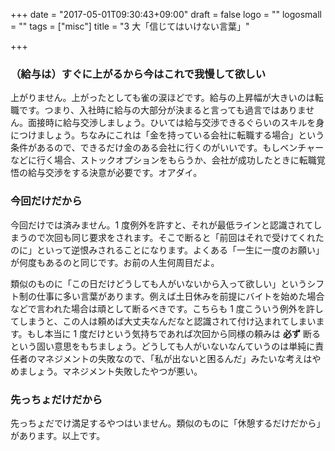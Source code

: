 +++
date = "2017-05-01T09:30:43+09:00"
draft = false
logo = ""
logosmall = ""
tags = ["misc"]
title = "3 大「信じてはいけない言葉」"

+++

### （給与は）すぐに上がるから今はこれで我慢して欲しい

上がりません。上がったとしても雀の涙ほどです。給与の上昇幅が大きいのは転職です。つまり、入社時に給与の大部分が決まると言っても過言ではありません。面接時に給与交渉しましょう。ひいては給与交渉できるぐらいのスキルを身につけましょう。ちなみにこれは「金を持っている会社に転職する場合」という条件があるので、できるだけ金のある会社に行くのがいいです。もしベンチャーなどに行く場合、ストックオプションをもらうか、会社が成功したときに転職覚悟の給与交渉をする決意が必要です。オアダイ。

### 今回だけだから

今回だけでは済みません。1 度例外を許すと、それが最低ラインと認識されてしまうので次回も同じ要求をされます。そこで断ると「前回はそれで受けてくれたのに」といって逆恨みされることになります。よくある「一生に一度のお願い」が何度もあるのと同じです。お前の人生何周目だよ。

類似のものに「この日だけどうしても人がいないから入って欲しい」というシフト制の仕事に多い言葉があります。例えば土日休みを前提にバイトを始めた場合などで言われた場合は頑として断るべきです。こちらも 1 度こういう例外を許してしまうと、この人は頼めば大丈夫なんだなと認識されて付け込まれてしまいます。もし本当に 1 度だけという気持ちであれば次回から同様の頼みは **必ず** 断るという固い意思をもちましょう。どうしても人がいないなんていうのは単純に責任者のマネジメントの失敗なので、「私が出ないと困るんだ」みたいな考えはやめましょう。マネジメント失敗したやつが悪い。

### 先っちょだけだから

先っちょだでけ満足するやつはいません。類似のものに「休憩するだけだから」があります。以上です。
